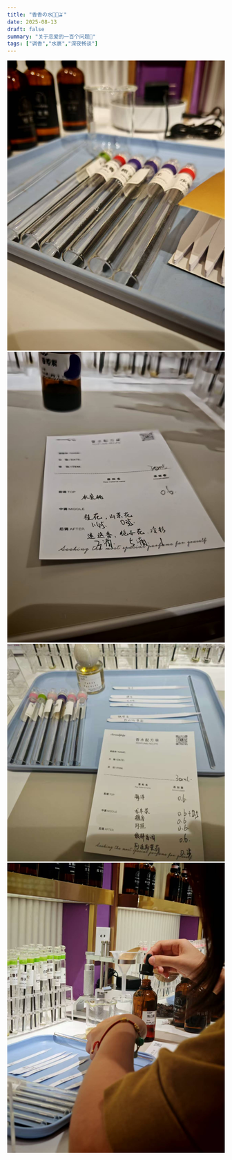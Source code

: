```yaml
---
title: "香香の水🍒🍊🫒"
date: 2025-08-13
draft: false
summary: "关于恋爱的一百个问题💌"
tags: ["调香","水裹","深夜畅谈"]
---
```


![](./1.jpg)
![](./2.jpg)
![](./3.jpg)
![](./4.jpg)





